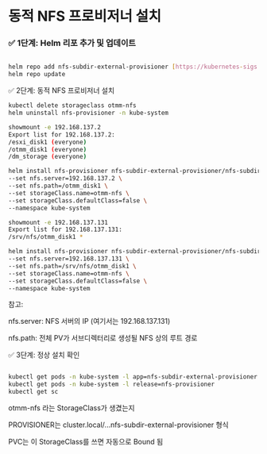 # 동적 NFS 프로비저너 설치

### ✅ 1단계: Helm 리포 추가 및 업데이트

```bash

helm repo add nfs-subdir-external-provisioner [https://kubernetes-sigs.github.io/nfs-subdir-external-provisioner/](https://kubernetes-sigs.github.io/nfs-subdir-external-provisioner/)
helm repo update
```

✅ 2단계: 동적 NFS 프로비저너 설치

```bash
kubectl delete storageclass otmm-nfs
helm uninstall nfs-provisioner -n kube-system

showmount -e 192.168.137.2
Export list for 192.168.137.2:
/esxi_disk1 (everyone)
/otmm_disk1 (everyone)
/dm_storage (everyone)

helm install nfs-provisioner nfs-subdir-external-provisioner/nfs-subdir-external-provisioner \
--set nfs.server=192.168.137.2 \
--set nfs.path=/otmm_disk1 \
--set storageClass.name=otmm-nfs \
--set storageClass.defaultClass=false \
--namespace kube-system

showmount -e 192.168.137.131
Export list for 192.168.137.131:
/srv/nfs/otmm_disk1 *

helm install nfs-provisioner nfs-subdir-external-provisioner/nfs-subdir-external-provisioner \
--set nfs.server=192.168.137.131 \
--set nfs.path=/srv/nfs/otmm_disk1 \
--set storageClass.name=otmm-nfs \
--set storageClass.defaultClass=false \
--namespace kube-system

```

참고:

nfs.server: NFS 서버의 IP (여기서는 192.168.137.131)

nfs.path: 전체 PV가 서브디렉터리로 생성될 NFS 상의 루트 경로

✅ 3단계: 정상 설치 확인

```bash

kubectl get pods -n kube-system -l app=nfs-subdir-external-provisioner
kubectl get pods -n kube-system -l release=nfs-provisioner
kubectl get sc
```

otmm-nfs 라는 StorageClass가 생겼는지

PROVISIONER는 cluster.local/...nfs-subdir-external-provisioner 형식

PVC는 이 StorageClass를 쓰면 자동으로 Bound 됨
